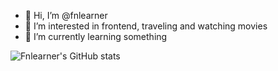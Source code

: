 - 👋 Hi, I’m @fnlearner
- 👀 I’m interested in frontend, traveling and watching movies
- 🌱 I’m currently learning something

![Fnlearner's GitHub stats](https://github-readme-stats.vercel.app/api?username=fnlearner&hide=contribs,prs)



<!---
fnlearner/fnlearner is a ✨ special ✨ repository because its `README.md` (this file) appears on your GitHub profile.
You can click the Preview link to take a look at your changes.
--->
